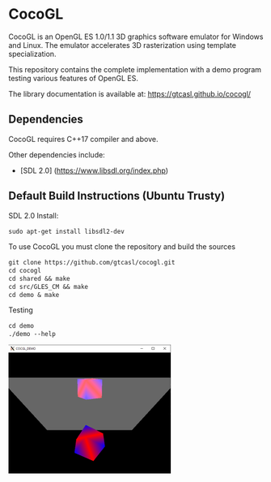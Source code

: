 # CocoGL

CocoGL is an OpenGL ES 1.0/1.1 3D graphics software emulator for Windows and Linux.
The emulator accelerates 3D rasterization using template specialization.

This repository contains the complete implementation with a demo program testing various features of OpenGL ES.


The library documentation is available at:
https://gtcasl.github.io/cocogl/


Dependencies
------------
CocoGL requires C++17 compiler and above.

Other dependencies include:
  - [SDL 2.0] (https://www.libsdl.org/index.php)

Default Build Instructions (Ubuntu Trusty)
------------------------------------------

SDL 2.0 Install:

    sudo apt-get install libsdl2-dev

To use CocoGL you must clone the repository and build the sources

    git clone https://github.com/gtcasl/cocogl.git
    cd cocogl
    cd shared && make
    cd src/GLES_CM && make
    cd demo & make

Testing

    cd demo
    ./demo --help
    
![Screenshot1](screenshot1.png)
